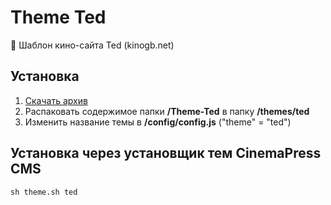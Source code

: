# Theme Ted
:art: Шаблон кино-сайта Ted (kinogb.net)

## Установка
1. [Скачать архив](https://github.com/CinemaPress/Theme-Ted/archive/master.zip)
2. Распаковать содержимое папки **/Theme-Ted** в папку **/themes/ted**
3. Изменить название темы в **/config/config.js** ("theme" = "ted")

## Установка через установщик тем CinemaPress CMS
```
sh theme.sh ted
```